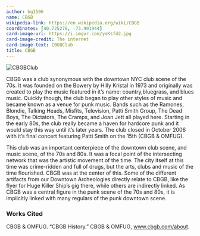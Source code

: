 ```yaml
---
author: bg1506
name: CBGB
wikipedia-link: https://en.wikipedia.org/wiki/CBGB
coordinates: [40.725278, -73.991944]
card-image-url: https://i.imgur.com/yoKsfd2.jpg
card-image-credit: The internet
card-image-text: CBGBClub
title: CBGB
---
```

![CBGBClub](https://i.imgur.com/01CMWOv.jpg)

CBGB was a club synonymous with the downtown NYC club scene of the 70s. It was founded on the Bowery by Hilly Kristal in 1973 and originally was created to play the music featured in it’s name: country,bluegrass, and blues music. Quickly though, the club began to play other styles of music and became known as a venue for punk music. Bands such as the Ramones, Blondie, Talking Heads, Misfits, Television, Patti Smith Group, The Dead Boys, The Dictators, The Cramps, and Joan Jett all played here. Starting in the early 80s, the club really became a haven for hardcore punk and it would stay this way until it’s later years. The club closed in October 2006 with it’s final concert featuring Patti Smith on the 15th (CBGB & OMFUG).

This club was an important centerpiece of the downtown club scene, and music scene, of the 70s and 80s. It was a focal point of the intersecting network that was the artistic movement of the time. The city itself at this time was crime-ridden and full of drugs, but the arts, clubs and music of the time flourished. CBGB was at the center of this. Some of the different artifacts from our Downtown Archeologies directly relate to CBGB, like the flyer for Huge Killer Ship’s gig there, while others are indirectly linked. As CBGB was a central figure in the punk scene of the 70s and 80s, it is implicitly linked with many regulars of the punk downtown scene. 

### Works Cited

CBGB & OMFUG. “CBGB History.” CBGB & OMFUG, www.cbgb.com/about.
